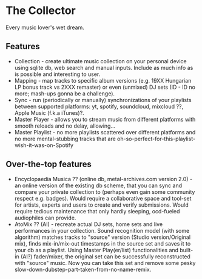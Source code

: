 # The Collector
Every music lover's wet dream.

## Features
* Collection - create ultimate music collection on your personal device using sqlite db, web search and manual inputs. Include as much info as is possible and interesting to user.
* Mapping - map tracks to specific album versions (e.g. 19XX Hungarian LP bonus track vs 2XXX remaster) or even (unmixed) DJ sets (ID - ID no more; mash-ups gonna be a challenge).
* Sync - run (periodically or manually) synchronizations of your playlists between supported platforms: yt, spotify, soundcloud, mixcloud ??, Apple Music (f.k.a iTunes)?.
* Master Player - allows you to stream music from different platforms with smooth reloads and no delay, allowing...
* Master Playlist - no more playlists scattered over different platforms and no more mental-stubbing tracks that are oh-so-perfect-for-this-playlist-wish-it-was-on-Spotify

## Over-the-top features
* Encyclopaedia Musica ?? (online db, metal-archives.com version 2.0) - an online version of the existing db scheme, that you can sync and compare your private collection to (perhaps even gain some community respect e.g. badges). Would require a collaborative space and tool-set for artists, experts and users to create and verify submissions. Would require tedious maintenance that only hardly sleeping, ocd-fueled audiophiles can provide.
* AtoMix ?? (AI) - recreate actual DJ sets, home sets and live performances in your collection. Sound recognition model (with some algorithm) matches tracks to "source" version (Studio version/Original mix), finds mix-in/mix-out timestamps in the source set and saves it to your db as a playlist. Using Master Play(er/list) functionalities and built-in (AI?) fader/mixer, the original set can be successfully reconstructed with "source" music. Now you can take this set and remove some pesky slow-down-dubstep-part-taken-from-no-name-remix.
